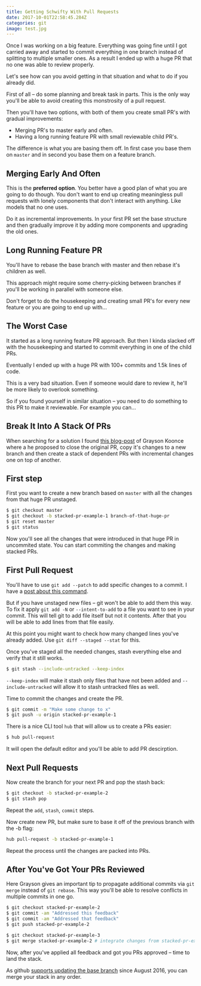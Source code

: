 ```yaml
---
title: Getting Schwifty With Pull Requests
date: 2017-10-01T22:58:45.284Z
categories: git
image: test.jpg
---
```


Once I was working on a big feature. Everything was going fine until I got carried away and started to commit everything in one branch instead of splitting to multiple smaller ones. As a result I ended up with a huge PR that no one was able to review properly.

Let's see how can you avoid getting in that situation and what to do if you already did.

First of all – do some planning and break task in parts. This is the only way you'll be able to avoid creating this monstrosity of a pull request.

Then you'll have two options, with both of them you create small PR's with gradual improvements:

* Merging PR's to master early and often.
* Having a long running feature PR with small reviewable child PR's.

The difference is what you are basing them off. In first case you base them on `master` and in second you base them on a feature branch.

## Merging Early And Often

This is the __preferred option__. You better have a good plan of what you are going to do though. You don't want to end up creating meaningless pull requests with lonely components that don't interact with anything. Like models that no one uses.

Do it as incremental improvements. In your first PR set the base structure and then gradually improve it by adding more components and upgrading the old ones.

## Long Running Feature PR

You'll have to rebase the base branch with master and then rebase it's children as well.

This approach might require some cherry-picking between branches if you'll be working in parallel with someone else.

Don't forget to do the housekeeping and creating small PR's for every new feature or you are going to end up with…

## The Worst Case

It started as a long running feature PR approach. But then I kinda slacked off with the housekeeping and started to commit everything in one of the child PRs.

Eventually I ended up with a huge PR with 100+ commits and 1.5k lines of code.

This is a very bad situation. Even if someone would dare to review it, he'll be more likely to overlook something.

So if you found yourself in similar situation – you need to do something to this PR to make it reviewable. For example you can…

## Break It Into A Stack Of PRs

When searching for a solution I found [this blog-post](https://graysonkoonce.com/stacked-pull-requests-keeping-github-diffs-small/) of Grayson Koonce where a he proposed to close the original PR, copy it's changes to a new branch and then create a stack of dependent PRs with incremental changes one on top of another.

## First step

First you want to create a new branch based on `master` with all the changes from that huge PR unstaged.

```bash
$ git checkout master
$ git checkout -b stacked-pr-example-1 branch-of-that-huge-pr
$ git reset master
$ git status
```

Now you'll see all the changes that were introduced in that huge PR in uncommited state.
You can start commiting the changes and making stacked PRs.

## First Pull Request

You'll have to use `git add --patch` to add specific changes to a commit. I have a [post&nbsp;about&nbsp;this&nbsp;command](/posts/git-add-patch).

But if you have unstaged new files – git won't be able to add them this way. To fix it apply `git add -N` or `--intent-to-add` to a file you want to see in your commit. This will tell git to add file itself but not it contents. After that you will be able to add lines from that file easily.

At this point you might want to check how many changed lines you've already added. Use `git diff --staged --stat` for this.

Once you've staged all the needed changes, stash everything else and verify that it still works.

```bash
$ git stash --include-untracked --keep-index
```

`--keep-index` will make it stash only files that have not been added and `--include-untracked` will allow it to stash untracked files as well.

Time to commit the changes and create the PR.

```bash
$ git commit -m "Make some change to x"
$ git push -u origin stacked-pr-example-1
```

There is a nice CLI tool `hub` that will allow us to create a PRs easier:

```bash
$ hub pull-request
```

It will open the default editor and you'll be able to add PR descirption.

## Next Pull Requests

Now create the branch for your next PR and pop the stash back:

```bash
$ git checkout -b stacked-pr-example-2
$ git stash pop
```

Repeat the `add`, `stash`, `commit` steps.

Now create new PR, but make sure to base it off of the previous branch with the -b flag:

```bash
hub pull-request -b stacked-pr-example-1
```

Repeat the process until the changes are packed into PRs.

## After You've Got Your PRs Reviewed

Here Grayson gives an important tip to propagate additional commits via `git merge` instead of `git rebase`.
This way you'll be able to resolve conflicts in multiple commits in one go.

```bash
$ git checkout stacked-pr-example-2
$ git commit -am "Addressed this feedback"
$ git commit -am "Addressed that feedback"
$ git push stacked-pr-example-2

$ git checkout stacked-pr-example-3
$ git merge stacked-pr-example-2 # integrate changes from stacked-pr-example-2
```

Now, after you've applied all feedback and got you PRs approved – time to land the stack.

As github [supports updating the base branch](https://github.com/blog/2224-change-the-base-branch-of-a-pull-request) since August 2016, you can merge your stack in any order.

